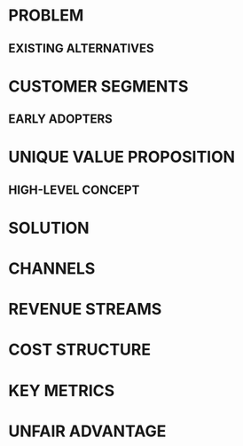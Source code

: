 # PROBLEM



## EXISTING ALTERNATIVES



# CUSTOMER SEGMENTS



## EARLY ADOPTERS



# UNIQUE VALUE PROPOSITION



## HIGH-LEVEL CONCEPT



# SOLUTION



# CHANNELS



# REVENUE STREAMS



# COST STRUCTURE



# KEY METRICS



# UNFAIR ADVANTAGE



